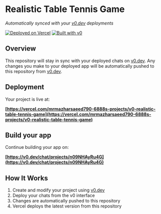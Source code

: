 # Realistic Table Tennis Game

*Automatically synced with your [v0.dev](https://v0.dev) deployments*

[![Deployed on Vercel](https://img.shields.io/badge/Deployed%20on-Vercel-black?style=for-the-badge&logo=vercel)](https://vercel.com/mrmazharsaeed790-6888s-projects/v0-realistic-table-tennis-game)
[![Built with v0](https://img.shields.io/badge/Built%20with-v0.dev-black?style=for-the-badge)](https://v0.dev/chat/projects/n09NHAyRu4G)

## Overview

This repository will stay in sync with your deployed chats on [v0.dev](https://v0.dev).
Any changes you make to your deployed app will be automatically pushed to this repository from [v0.dev](https://v0.dev).

## Deployment

Your project is live at:

**[https://vercel.com/mrmazharsaeed790-6888s-projects/v0-realistic-table-tennis-game](https://vercel.com/mrmazharsaeed790-6888s-projects/v0-realistic-table-tennis-game)**

## Build your app

Continue building your app on:

**[https://v0.dev/chat/projects/n09NHAyRu4G](https://v0.dev/chat/projects/n09NHAyRu4G)**

## How It Works

1. Create and modify your project using [v0.dev](https://v0.dev)
2. Deploy your chats from the v0 interface
3. Changes are automatically pushed to this repository
4. Vercel deploys the latest version from this repository